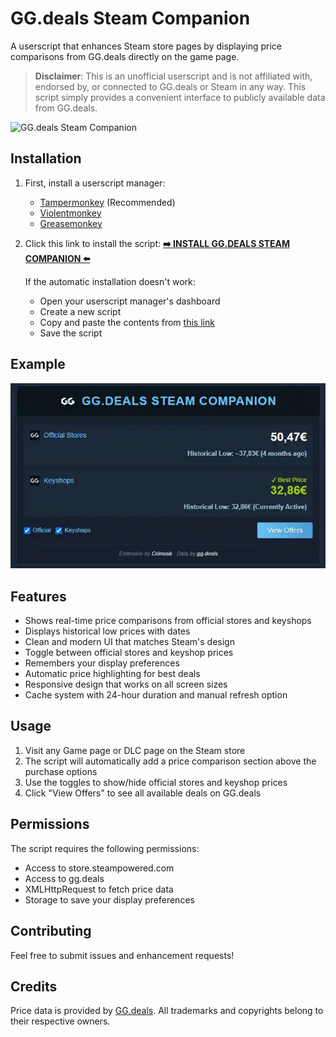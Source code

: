 # GG.deals Steam Companion

A userscript that enhances Steam store pages by displaying price comparisons from GG.deals directly on the game page.

> **Disclaimer**: This is an unofficial userscript and is not affiliated with, endorsed by, or connected to GG.deals or Steam in any way. This script simply provides a convenient interface to publicly available data from GG.deals.

![GG.deals Steam Companion](https://gg.deals/favicon.ico)

## Installation

1. First, install a userscript manager:
   - [Tampermonkey](https://www.tampermonkey.net/) (Recommended)
   - [Violentmonkey](https://violentmonkey.github.io/)
   - [Greasemonkey](https://www.greasespot.net/)

2. Click this link to install the script: 
**[➡️ INSTALL GG.DEALS STEAM COMPANION ⬅️](https://raw.githubusercontent.com/Crimsab/ggdeals-steam-companion/main/userscript.user.js)**

   If the automatic installation doesn't work:
   - Open your userscript manager's dashboard
   - Create a new script
   - Copy and paste the contents from [this link](https://raw.githubusercontent.com/Crimsab/ggdeals-steam-companion/main/userscript.user.js)
   - Save the script

## Example

![Screenshot Example](images/Screen1.webp)


## Features

- Shows real-time price comparisons from official stores and keyshops
- Displays historical low prices with dates
- Clean and modern UI that matches Steam's design
- Toggle between official stores and keyshop prices
- Remembers your display preferences
- Automatic price highlighting for best deals
- Responsive design that works on all screen sizes
- Cache system with 24-hour duration and manual refresh option

## Usage

1. Visit any Game page or DLC page on the Steam store
2. The script will automatically add a price comparison section above the purchase options
3. Use the toggles to show/hide official stores and keyshop prices
4. Click "View Offers" to see all available deals on GG.deals

## Permissions

The script requires the following permissions:
- Access to store.steampowered.com
- Access to gg.deals
- XMLHttpRequest to fetch price data
- Storage to save your display preferences

## Contributing

Feel free to submit issues and enhancement requests!

## Credits

Price data is provided by [GG.deals](https://gg.deals). All trademarks and copyrights belong to their respective owners. 